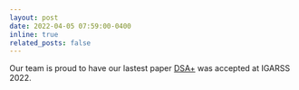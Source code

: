 ```yaml
---
layout: post
date: 2022-04-05 07:59:00-0400
inline: true
related_posts: false
---
```


Our team is proud to have our lastest paper <a href="https://ieeexplore.ieee.org/document/9883593">DSA+</a> was accepted at IGARSS 2022.

